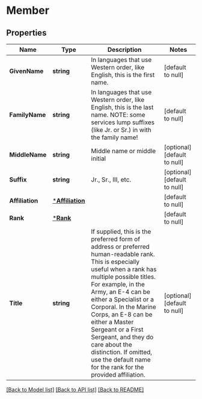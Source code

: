 # Member

## Properties
Name | Type | Description | Notes
------------ | ------------- | ------------- | -------------
**GivenName** | **string** | In languages that use Western order, like English, this is the first name. | [default to null]
**FamilyName** | **string** | In languages that use Western order, like English, this is the last name. NOTE: some services lump suffixes (like Jr. or Sr.) in with the family name! | [default to null]
**MiddleName** | **string** | Middle name or middle initial | [optional] [default to null]
**Suffix** | **string** | Jr., Sr., III, etc. | [optional] [default to null]
**Affiliation** | [***Affiliation**](Affiliation.md) |  | [default to null]
**Rank** | [***Rank**](Rank.md) |  | [default to null]
**Title** | **string** | If supplied, this is the preferred form of address or preferred human-readable rank. This is especially useful when a rank has multiple possible titles. For example, in the Army, an E-4 can be either a Specialist or a Corporal. In the Marine Corps, an E-8 can be either a Master Sergeant or a First Sergeant, and they do care about the distinction.  If omitted, use the default name for the rank for the provided affiliation.  | [optional] [default to null]

[[Back to Model list]](../README.md#documentation-for-models) [[Back to API list]](../README.md#documentation-for-api-endpoints) [[Back to README]](../README.md)



